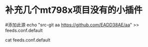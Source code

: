 # 补充几个mt798x项目没有的小插件

#添加此源
echo "src-git aa https://github.com/EADD38AE/aa" >> feeds.conf.default

cat feeds.conf.default

